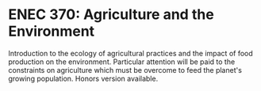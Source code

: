 # ENEC 370: Agriculture and the Environment

Introduction to the ecology of agricultural practices and the impact of food production on the environment. Particular attention will be paid to the constraints on agriculture which must be overcome to feed the planet's growing population. Honors version available.